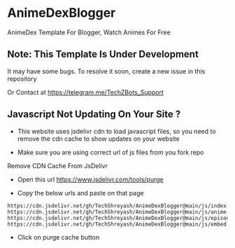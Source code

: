 # AnimeDexBlogger

AnimeDex Template For Blogger, Watch Animes For Free

## Note: This Template Is Under Development

It may have some bugs. To resolve it soon, create a new issue in this repository

Or Contact at https://telegram.me/TechZBots_Support

## Javascript Not Updating On Your Site ?

- This website uses jsdelivr cdn to load javascript files, so you need to remove the cdn cache to show updates on your website

- Make sure you are using correct url of js files from you fork repo

Remove CDN Cache From JsDelivr

- Open this url https://www.jsdelivr.com/tools/purge

- Copy the below urls and paste on that page

```
https://cdn.jsdelivr.net/gh/TechShreyash/AnimeDexBlogger@main/js/index.js
https://cdn.jsdelivr.net/gh/TechShreyash/AnimeDexBlogger@main/js/anime.js
https://cdn.jsdelivr.net/gh/TechShreyash/AnimeDexBlogger@main/js/episode.js
https://cdn.jsdelivr.net/gh/TechShreyash/AnimeDexBlogger@main/js/embed.js
```

- Click on purge cache button

